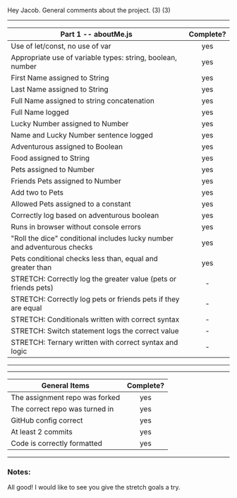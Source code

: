 Hey Jacob. General comments about the project. (3) (3)

---

| Part 1 -- aboutMe.js                                                     | Complete? |
| ------------------------------------------------------------------------ | :-------: |
| Use of let/const, no use of var                                          |    yes    |
| Appropriate use of variable types: string, boolean, number               |    yes    |
| First Name assigned to String                                            |    yes    |
| Last Name assigned to String                                             |    yes    |
| Full Name assigned to string concatenation                               |    yes    |
| Full Name logged                                                         |    yes    |
| Lucky Number assigned to Number                                          |    yes    |
| Name and Lucky Number sentence logged                                    |    yes    |
| Adventurous assigned to Boolean                                          |    yes    |
| Food assigned to String                                                  |    yes    |
| Pets assigned to Number                                                  |    yes    |
| Friends Pets assigned to Number                                          |    yes    |
| Add two to Pets                                                          |    yes    |
| Allowed Pets assigned to a constant                                      |    yes    |
| Correctly log based on adventurous boolean                               |    yes    |
| Runs in browser without console errors                                   |    yes    |
| "Roll the dice" conditional includes lucky number and adventurous checks |    yes    |
| Pets conditional checks less than, equal and greater than                |    yes    |
| STRETCH: Correctly log the greater value (pets or friends pets)          |     -     |
| STRETCH: Correctly log pets or friends pets if they are equal            |     -     |
| STRETCH: Conditionals written with correct syntax                        |     -     |
| STRETCH: Switch statement logs the correct value                         |     -     |
| STRETCH: Ternary written with correct syntax and logic                   |     -     |

---

---

| General Items                  | Complete? |
| ------------------------------ | :-------: |
| The assignment repo was forked |    yes    |
| The correct repo was turned in |    yes    |
| GitHub config correct          |    yes    |
| At least 2 commits             |    yes    |
| Code is correctly formatted    |    yes    |

---

### Notes:

All good! I would like to see you give the stretch goals a try.
